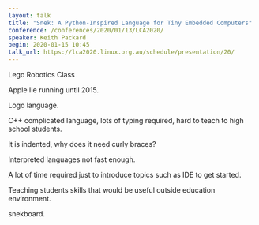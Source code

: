 ```yaml
---
layout: talk
title: "Snek: A Python-Inspired Language for Tiny Embedded Computers"
conference: /conferences/2020/01/13/LCA2020/
speaker: Keith Packard
begin: 2020-01-15 10:45
talk_url: https://lca2020.linux.org.au/schedule/presentation/20/
---
```

Lego Robotics Class

Apple IIe running until 2015.

Logo language.

C++ complicated language, lots of typing required, hard to teach to
high school students.

It is indented, why does it need curly braces?

Interpreted languages not fast enough.

A lot of time required just to introduce topics such as IDE to get started.

Teaching students skills that would be useful outside education environment.

snekboard.

